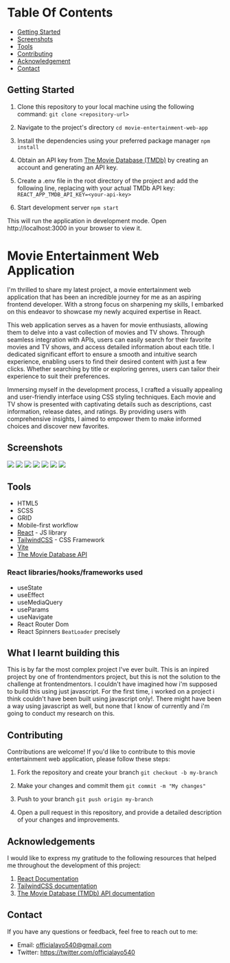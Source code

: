 # Table Of Contents

- [Getting Started](#getting-started)
- [Screenshots](#screenshots)
- [Tools](#tools)
- [Contributing](#contributing)
- [Acknowledgement](#acknowledgements)
- [Contact](#contact)

## Getting Started

1. Clone this repository to your local machine using the following command:
   `git clone <repository-url>`

2. Navigate to the project's directory
   `cd movie-entertainment-web-app`

3. Install the dependencies using your preferred package manager
   `npm install`

4. Obtain an API key from [The Movie Database (TMDb)](themoviedb.org) by creating an account and generating an API key.

5. Create a .env file in the root directory of the project and add the following line, replacing <your-api-key> with your actual TMDb API key:
   `REACT_APP_TMDB_API_KEY=<your-api-key>`

6. Start development server
   `npm start`

This will run the application in development mode. Open http://localhost:3000 in your browser to view it.

# Movie Entertainment Web Application

I'm thrilled to share my latest project, a movie entertainment web application that has been an incredible journey for me as an aspiring frontend developer. With a strong focus on sharpening my skills, I embarked on this endeavor to showcase my newly acquired expertise in React.

This web application serves as a haven for movie enthusiasts, allowing them to delve into a vast collection of movies and TV shows. Through seamless integration with APIs, users can easily search for their favorite movies and TV shows, and access detailed information about each title. I dedicated significant effort to ensure a smooth and intuitive search experience, enabling users to find their desired content with just a few clicks. Whether searching by title or exploring genres, users can tailor their experience to suit their preferences.

Immersing myself in the development process, I crafted a visually appealing and user-friendly interface using CSS styling techniques. Each movie and TV show is presented with captivating details such as descriptions, cast information, release dates, and ratings. By providing users with comprehensive insights, I aimed to empower them to make informed choices and discover new favorites.

## Screenshots

![](./Screenshots/Screenshot_29.png)
![](./Screenshots/Screenshot_30.png)
![](./Screenshots/Screenshot_31.png)
![](./Screenshots/Screenshot_32.png)
![](./Screenshots/Screenshot_33.png)
![](./Screenshots/Screenshot_34.png)
![](./Screenshots/Screenshot_35.png)

## Tools

- HTML5
- SCSS
- GRID
- Mobile-first workflow
- [React](https://reactjs.org/) - JS library
- [TailwindCSS](https://tailwindcss.com/docs/installation) - CSS Framework
- [Vite](https://vitejs.dev/)
- [The Movie Database API](https://developers.themoviedb.org/3/getting-started/introduction)

### React libraries/hooks/frameworks used

- useState
- useEffect
- useMediaQuery
- useParams
- useNavigate
- React Router Dom
- React Spinners `BeatLoader` precisely

## What I learnt building this

This is by far the most complex project I've ever built. This is an inpired project by one of frontendmentors project, but this is not the solution to the challenge at frontendmentors. I couldn't have imagined how i'm supposed to build this using just javascript. For the first time, i worked on a project i think couldn't have been built using javascript only!. There might have been a way using javascript as well, but none that I know of currently and i'm going to conduct my research on this.

## Contributing

Contributions are welcome! If you'd like to contribute to this movie entertainment web application, please follow these steps:

1. Fork the repository and create your branch
   `git checkout -b my-branch`

2. Make your changes and commit them
   `git commit -m "My changes"`

3. Push to your branch
   `git push origin my-branch`

4. Open a pull request in this repository, and provide a detailed description of your changes and improvements.

## Acknowledgements

I would like to express my gratitude to the following resources that helped me throughout the development of this project:

1. [React Documentation](https://react.dev/)
2. [TailwindCSS documentation](https://tailwindcss.com/docs/installation)
3. [The Movie Database (TMDb) API documentation](ttps://developers.themoviedb.org/3/getting-started/introduction)

## Contact

If you have any questions or feedback, feel free to reach out to me:

- Email: officialayo540@gmail.com
- Twitter: https://twitter.com/officialayo540
